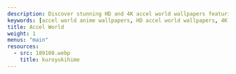 ```yaml
---
description: Discover stunning HD and 4K accel world wallpapers featuring your favorite character, iconic moments, and more.
keywords: [accel world anime wallpapers, HD accel world wallpapers, 4K accel world wallpapers, accel world wallpapers, Best accel world wallpapers, accel world character wallpapers, Free accel world wallpapers, accel world HD backgrounds, accel world fan wallpapers, accel world wallpaper download]
title: Accel World
weight: 1
menus: "main"
resources:
  - src: 189108.webp
    title: kuroyukihime
---
```

